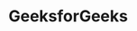    # GeeksforGeeks
   
 
   
       
     
          
  
        
            
        
        
  
